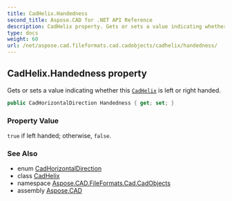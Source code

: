 ```yaml
---
title: CadHelix.Handedness
second_title: Aspose.CAD for .NET API Reference
description: CadHelix property. Gets or sets a value indicating whether this CadHelix is left or right handed
type: docs
weight: 60
url: /net/aspose.cad.fileformats.cad.cadobjects/cadhelix/handedness/
---
```

## CadHelix.Handedness property

Gets or sets a value indicating whether this [`CadHelix`](../) is left or right handed.

```csharp
public CadHorizontalDirection Handedness { get; set; }
```

### Property Value

`true` if left handed; otherwise, `false`.

### See Also

* enum [CadHorizontalDirection](../../../aspose.cad.fileformats.cad.cadconsts/cadhorizontaldirection/)
* class [CadHelix](../)
* namespace [Aspose.CAD.FileFormats.Cad.CadObjects](../../cadhelix/)
* assembly [Aspose.CAD](../../../)


